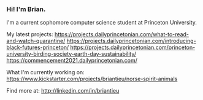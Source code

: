### Hi! I'm Brian.

<!--
**briantieu/briantieu** is a ✨ _special_ ✨ repository because its `README.md` (this file) appears on your GitHub profile.

Here are some ideas to get you started:

- 🔭 I’m currently working on ...
- 🌱 I’m currently learning ...
- 👯 I’m looking to collaborate on ...
- 🤔 I’m looking for help with ...
- 💬 Ask me about ...
- 📫 How to reach me: ...
- 😄 Pronouns: ...
- ⚡ Fun fact: ...
-->
I'm a current sophomore computer science student at Princeton University.

My latest projects: https://projects.dailyprincetonian.com/what-to-read-and-watch-quarantine/
                    https://projects.dailyprincetonian.com/introducing-black-futures-princeton/
                    https://projects.dailyprincetonian.com/princeton-university-birding-society-earth-day-sustainability/
                    https://commencement2021.dailyprincetonian.com/

What I'm currently working on: https://www.kickstarter.com/projects/briantieu/norse-spirit-animals

Find more at: http://linkedin.com/in/briantieu
